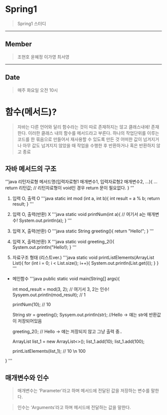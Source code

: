# Spring1
> Spring1 스터디
--------

## Member
> 조현호 윤혜정 이가영 최서영

---

## Date
> 매주 화요일 오전 10시

# 함수(메서드)?
> 자바는 다른 언어와 달리 함수라는 것이 따로 존재하지는 않고 클래스내에! 존재한다.
> 이러한 클래스 내의 함수를 메서드라고 부른다.
> 하나의 작업단위를 이루는 코드를 한 묶음으로 만들어서 재사용할 수 있도록 만든 것
> 어떠한 값이 넘겨지거나 아무 값도 넘겨지지 않았을 때 작업을 수행한 후 반환하거나 혹은 반환하지 않고 종료

## 자바 메서드의 구조
‘’’java
리턴자료형 메서드명(입력자료형1 매개변수1, 입력자료형2 매개변수2, …){
	…
	return 리턴값; // 리턴자료형이 void인 경우 return 문이 필요없다.
}
‘’’

1. 입력 O, 출력 O
'''java
static int mod (int a, int b){
  int result = a % b;
  return result;
}
'''

2. 입력 O, 출력(반환) X
'''java
static void printNum(int a){ // 여기서 a는 매개변수!
  System.out.println(a);
}
'''

3. 입력 X, 출력(반환) O
'''java
static String greeting(){
  return "Hello!";
}
'''

4. 입력 X, 출력(반환) X
'''java
static void greeting_2(){
  System.out.println("Hello!);
}
'''

5. 자료구조 형태 (리스트ver.)
'''java
static void printListElements(ArrayList List){
  for (int i = 0; i < List.size(); i++){
    System.out.println(List.get(i));
  }
}
'''

- 메인함수
'''java
public static void main(String[] args){

  int mod_result = mod(3, 2); // 여기서 3, 2는 인수!
  Sysyem.out.println(mod_result); // 1
  
  printNum(10); // 10
  
  String str = greeting();
  Sysyem.out.println(str); //Hello -> 얘는 str에 반환값이 저장되어있음
  
  greeting_2(); // Hello -> 얘는 저장되지 않고 그냥 출력 중..
  
  ArrayList list_1 = new ArrayList<>();
  list_1.add(10);
  list_1.add(100);
  
  printListElements(list_1); // 10 \n 100

}
'''

## 매개변수와 인수

> 매개변수는 ‘Parameter’라고 하며 메서드에 전달된 값을 저장하는 변수를 말한다.

> 인수는 ‘Arguments’라고 하며 메서드에 전달하는 값을 말한다.
